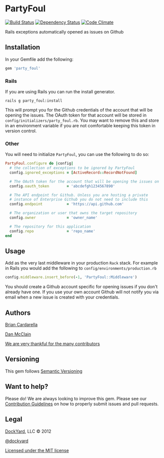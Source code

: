 # PartyFoul #

[![Build Status](https://secure.travis-ci.org/dockyard/party_foul.png?branch=master)](http://travis-ci.org/dockyard/party_foul)
[![Dependency Status](https://gemnasium.com/dockyard/party_foul.png?travis)](https://gemnasium.com/dockyard/party_foul)
[![Code Climate](https://codeclimate.com/badge.png)](https://codeclimate.com/github/dockyard/party_foul)

Rails exceptions automatically opened as issues on Github

## Installation ##

In your Gemfile add the following:

```ruby
gem 'party_foul'
```

### Rails ###
If you are using Rails you can run the install generator.

```
rails g party_foul:install
```

This will prompt you for the Github credentials of the account that will
be opening the issues. The OAuth token for that account will be stored
in `config/initializers/party_foul.rb`. You may want to remove this and
store in an environment variable if you are not comfortable keeping this
token in version control.

### Other ###

You will need to initialize `PartyFoul`, you can use the following to do
so:

```ruby
PartyFoul.configure do |config|
  # the collection of exceptions to be ignored by PartyFoul
  config.ignored_exceptions = [ActiveRecord::RecordNotFound]

  # The OAuth token for the account that will be opening the issues on Github
  config.oauth_token        = 'abcdefgh1234567890'

  # The API endpoint for Github. Unless you are hosting a private
  # instance of Enterprise Github you do not need to include this
  config.endpoint           = 'https://api.github.com'

  # The organization or user that owns the target repository
  config.owner              = 'owner_name'

  # The repository for this application
  config.repo               = 'repo_name'
end
```

## Usage ##

Add as the very last middleware in your production `Rack` stack. For
example in Rails you would add the following to
`config/environments/production.rb`

```ruby
config.middleware.insert_before(-1, 'PartyFoul::Middleware')
```

You should create a Github account specific for opening issues if you
don't already have one. If you use your own account Github will not
notify you via email when a new issue is created with your credentials.

## Authors ##

[Brian Cardarella](http://twitter.com/bcardarella)

[Dan McClain](http://twitter.com/_danmcclain)

[We are very thankful for the many contributors](https://github.com/dockyard/party_foul/graphs/contributors)

## Versioning ##

This gem follows [Semantic Versioning](http://semver.org)

## Want to help? ##

Please do! We are always looking to improve this gem. Please see our
[Contribution Guidelines](https://github.com/dockyard/party_foul/blob/master/CONTRIBUTING.md)
on how to properly submit issues and pull requests.

## Legal ##

[DockYard](http://dockyard.com), LLC &copy; 2012

[@dockyard](http://twitter.com/dockyard)

[Licensed under the MIT license](http://www.opensource.org/licenses/mit-license.php)


